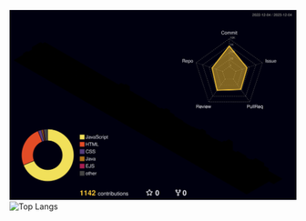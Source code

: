 ![](./profile-3d-contrib/profile-night-rainbow.svg)
![Top Langs](https://github-readme-stats.vercel.app/api/top-langs/?username=Sangwoo97&layout=compact)
